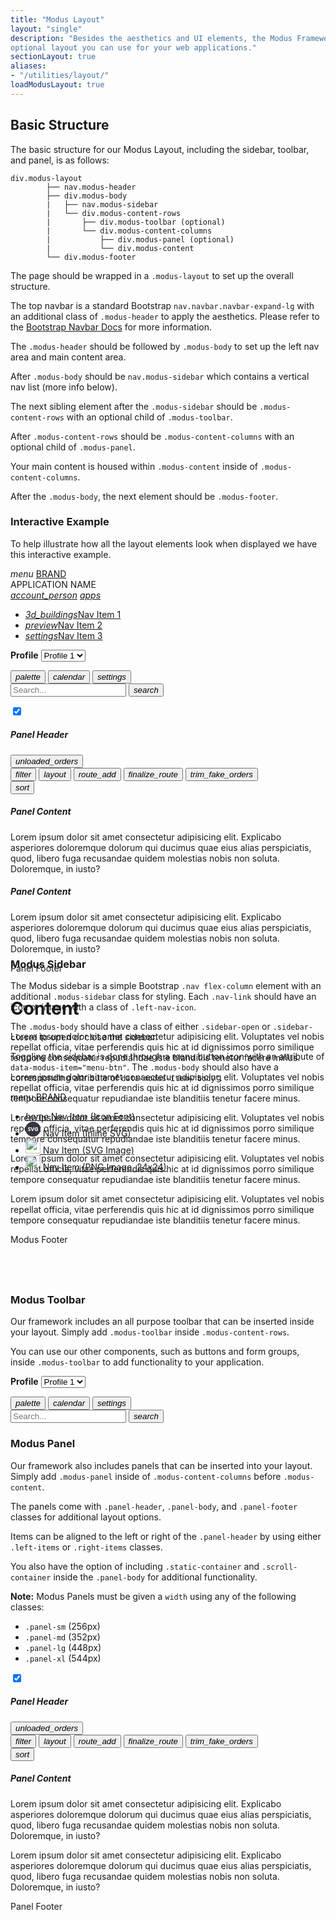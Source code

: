 ```yaml
---
title: "Modus Layout"
layout: "single"
description: "Besides the aesthetics and UI elements, the Modus Framework has an
optional layout you can use for your web applications."
sectionLayout: true
aliases:
- "/utilities/layout/"
loadModusLayout: true
---
```


## Basic Structure

The basic structure for our Modus Layout, including the sidebar,
toolbar, and panel, is as follows:

```text
div.modus-layout
        ├── nav.modus-header
        ├── div.modus-body
        |   ├── nav.modus-sidebar
        |   └── div.modus-content-rows
        |       ├── div.modus-toolbar (optional)
        |       └── div.modus-content-columns
        |           ├── div.modus-panel (optional)
        |           └── div.modus-content
        └── div.modus-footer
```

The page should be wrapped in a `.modus-layout` to set up the
overall structure.

The top navbar is a standard Bootstrap
`nav.navbar.navbar-expand-lg` with an additional class of
`.modus-header` to apply the aesthetics. Please refer to the
<a href="https://getbootstrap.com/docs/4.6/components/navbar/">Bootstrap Navbar Docs</a>
for more information.

The `.modus-header` should be followed by
`.modus-body` to set up the left nav area and main content
area.

After `.modus-body` should be
`nav.modus-sidebar` which contains a vertical nav list (more
info below).

The next sibling element after the `.modus-sidebar` should be
`.modus-content-rows` with an optional child of
`.modus-toolbar`.

After `.modus-content-rows` should be
`.modus-content-columns` with an optional child of
`.modus-panel`.

Your main content is housed within `.modus-content` inside of
`.modus-content-columns`.

After the `.modus-body`, the next element should be
`.modus-footer`.

### Interactive Example

To help illustrate how all the layout elements look when displayed
we have this interactive example.

<div class="guide-example-block d-flex position-relative">
  <div class="guide-sample position-relative p-0 border bg-transparent" id="interactiveExample"
        style="height: 600px; z-index: 10;">
        <!-- Modus Layout Page Wrapper -->
        <div class="modus-layout">
          <!-- Modus Header -->
          <nav class="navbar nav navbar-expand-lg modus-header" id="modusHeader">
            <!-- Menu Button -->
            <a id="menuButton" data-modus-item="menu-btn" class="btn btn-lg btn-icon-only btn-text-dark">
              <i class="modus-icons menu-btn notranslate" aria-hidden="true">menu</i>
            </a>
            <!-- Navbar Brand -->
            <a href="#interactive-example" class="navbar-brand">BRAND</a>
            <div class="navbar-nav mr-auto">
              <div class="navbar-text">
                <span class="h3">APPLICATION NAME</span>
              </div>
            </div>
            <!-- Navbar Nav -->
            <div class="collapse navbar-collapse">
              <div class="navbar-nav ml-auto">
                <a href="#interactive-example" class="btn btn-lg btn-icon-only btn-text-dark"><i
                    class="modus-icons notranslate" aria-hidden="true">account_person</i></a>
                <a href="#interactive-example" class="btn btn-lg btn-icon-only btn-text-dark"><i
                    class="modus-icons notranslate" aria-hidden="true">apps</i></a>
              </div>
            </div>
          </nav>
          <!-- Modus Body Wrapper -->
          <div class="modus-body sidebar-closed" data-modus-item="body" id="modusBody">
            <nav class="nav flex-column modus-sidebar" id="modusSidebar">
              <!-- Modus Sidebar -->
              <ul>
                <li>
                  <a href="#interactive-example" class="nav-link active">
                  <span class="left-nav-icon"><i class="modus-icons notranslate" aria-hidden="true">3d_buildings</i></span>Nav Item 1</a>
                </li>
                <li>
                  <a href="#interactive-example" class="nav-link">
                  <span class="left-nav-icon"><i class="modus-icons notranslate" aria-hidden="true">preview</i></span>Nav Item 2</a>
                </li>
                <li>
                  <a href="#interactive-example" class="nav-link">
                  <span class="left-nav-icon"><i class="modus-icons notranslate" aria-hidden="true">settings</i></span>Nav Item 3</a>
                </li>
              </ul>
            </nav>
            <div class="modus-content-rows" id="modusContentRows">
              <div class="modus-toolbar" id="modusToolbar">
                <!-- Modus Toolbar -->
                <form class="form-inline ml-3 mr-5">
                  <div class="form-group">
                    <label class="mr-2" for="profiles"><strong>Profile</strong></label>
                    <select class="form-control" name="profiles" id="profiles">
                      <option>Profile 1</option>
                      <option>Profile 2</option>
                      <option>Profile 3</option>
                    </select>
                  </div>
                </form>
                <button class="btn btn-text-secondary btn-lg btn-icon-only" type="button" aria-label="Palette">
                  <i class="modus-icons notranslate" aria-hidden="true">palette</i>
                </button>
                <button class="btn btn-text-secondary btn-lg btn-icon-only" type="button" aria-label="Calendar">
                  <i class="modus-icons notranslate" aria-hidden="true">calendar</i>
                </button>
                <button class="btn btn-text-secondary btn-lg btn-icon-only" type="button" aria-label="Settings">
                  <i class="modus-icons notranslate" aria-hidden="true">settings</i>
                </button>
                <form class="form-inline ml-5" onsubmit="return false;">
                  <input type="search" class="form-control" placeholder="Search..." />
                  <button class="btn btn-text-secondary btn-lg btn-icon-only ml-2" type="button" aria-label="Search">
                    <i class="modus-icons notranslate" aria-hidden="true">search</i>
                  </button>
                </form>
              </div>
              <div class="modus-content-columns" id="modusContentColumns">
                <div class="modus-panel panel-lg shadow-sm bg-transparent" id="modusPanel">
                  <!-- Modus Panel -->
                  <!-- Panel Header -->
                  <div class="panel-header bg-transparent">
                    <div class="left-items ml-2">
                      <div class="custom-control custom-switch">
                        <input type="checkbox" checked="" class="custom-control-input" id="customSwitch"
                          name="example1" />
                        <label class="custom-control-label" for="customSwitch"></label>
                      </div>
                    </div>
                    <h5>Panel Header</h5>
                    <div class="right-items mr-2">
                      <button class="btn btn-icon-only btn-text-dark">
                        <i class="modus-icons notranslate" aria-hidden="true">unloaded_orders</i>
                      </button>
                    </div>
                  </div>
                  <!-- Panel Body -->
                  <div class="panel-body" style="flex-grow: 1;">
                    <div class="static-container">
                      <div class="d-flex">
                        <button class="btn btn-icon-only btn-text-dark">
                          <i class="modus-icons notranslate" aria-hidden="true">filter</i>
                        </button>
                        <button class="btn btn-icon-only btn-text-dark">
                          <i class="modus-icons notranslate" aria-hidden="true">layout</i>
                        </button>
                        <button class="btn btn-icon-only btn-text-dark">
                          <i class="modus-icons notranslate" aria-hidden="true">route_add</i>
                        </button>
                        <button class="btn btn-icon-only btn-text-dark disabled">
                          <i class="modus-icons notranslate" aria-hidden="true">finalize_route</i>
                        </button>
                        <button class="btn btn-icon-only btn-text-dark disabled">
                          <i class="modus-icons notranslate" aria-hidden="true">trim_fake_orders</i>
                        </button>
                      </div>
                      <div class="d-flex">
                        <button class="btn btn-icon-only btn-text-dark align-self-end">
                          <i class="modus-icons notranslate" aria-hidden="true">sort</i>
                        </button>
                      </div>
                    </div>
                    <div class="scroll-container p-2">
                      <div class="card">
                        <div class="card-body">
                          <h5 class="card-title">Panel Content</h5>
                          <p>
                            Lorem ipsum dolor sit amet consectetur adipisicing
                            elit. Explicabo asperiores doloremque dolorum qui
                            ducimus quae eius alias perspiciatis, quod, libero
                            fuga recusandae quidem molestias nobis non soluta.
                            Doloremque, in iusto?
                          </p>
                        </div>
                      </div>
                      <div class="card mt-3">
                        <div class="card-body">
                          <h5 class="card-title">Panel Content</h5>
                          <p>
                            Lorem ipsum dolor sit amet consectetur adipisicing
                            elit. Explicabo asperiores doloremque dolorum qui
                            ducimus quae eius alias perspiciatis, quod, libero
                            fuga recusandae quidem molestias nobis non soluta.
                            Doloremque, in iusto?
                          </p>
                        </div>
                      </div>
                    </div>
                  </div>
                  <!-- Panel Footer -->
                  <div class="panel-footer">Panel Footer</div>
                </div>
                <div class="modus-content p-5" id="modusContent">
                  <!-- Modus Content -->
                  <h1>Content</h1>
                  <p>
                    Lorem ipsum dolor sit amet consectetur adipisicing elit.
                    Voluptates vel nobis repellat officia, vitae perferendis
                    quis hic at id dignissimos porro similique tempore
                    consequatur repudiandae iste blanditiis tenetur facere
                    minus.
                  </p>
                  <p>
                    Lorem ipsum dolor sit amet consectetur adipisicing elit.
                    Voluptates vel nobis repellat officia, vitae perferendis
                    quis hic at id dignissimos porro similique tempore
                    consequatur repudiandae iste blanditiis tenetur facere
                    minus.
                  </p>
                  <p>
                    Lorem ipsum dolor sit amet consectetur adipisicing elit.
                    Voluptates vel nobis repellat officia, vitae perferendis
                    quis hic at id dignissimos porro similique tempore
                    consequatur repudiandae iste blanditiis tenetur facere
                    minus.
                  </p>
                  <p>
                    Lorem ipsum dolor sit amet consectetur adipisicing elit.
                    Voluptates vel nobis repellat officia, vitae perferendis
                    quis hic at id dignissimos porro similique tempore
                    consequatur repudiandae iste blanditiis tenetur facere
                    minus.
                  </p>
                  <p>
                    Lorem ipsum dolor sit amet consectetur adipisicing elit.
                    Voluptates vel nobis repellat officia, vitae perferendis
                    quis hic at id dignissimos porro similique tempore
                    consequatur repudiandae iste blanditiis tenetur facere
                    minus.
                  </p>
                </div>
              </div>
            </div>
          </div>
          <!-- Modus Footer -->
          <div class="modus-footer">Modus Footer</div>
        </div>
      </div>
</div>

### Modus Sidebar

The Modus sidebar is a simple Bootstrap
<code>.nav flex-column</code> element with an additional
<code>.modus-sidebar</code> class for styling. Each
<code>.nav-link</code> should have an icon or image with a class of
<code>.left-nav-icon</code>.

The <code>.modus-body</code> should have a class of either
<code>.sidebar-open</code> or <code>.sidebar-closed</code> to open or
close the sidebar.

Toggling the sidebar is done through a menu button icon with an
attribute of <code>data-modus-item="menu-btn"</code>. The
<code>.modus-body</code> should also have a corresponding attribute of
<code>data-modus-item="body"</code>.

<div class="guide-example-block d-flex position-relative">
  <div class="guide-sample position-relative p-0 border bg-transparent" style="height: 300px; z-index: 10;" id="sidebarExample">
        <!-- Modus Layout Page Wrapper -->
        <div class="modus-layout">
          <!-- Modus Header -->
          <nav class="navbar navbar-expand-lg modus-header">
            <a class="btn btn-lg btn-icon-only btn-text-dark" data-modus-item="menu-btn">
              <i class="modus-icons menu-btn notranslate" aria-hidden="true">menu</i>
            </a>
            <a href="#modus-sidebar" class="navbar-brand">BRAND</a>
          </nav>
          <!-- Modus Body Wrapper -->
          <div class="modus-body sidebar-open bg-transparent" data-modus-item="body">
            <!-- Modus Sidebar -->
            <nav class="nav flex-column modus-sidebar">
              <ul>
                <li>
                  <a class="nav-link active" href="#modus-sidebar">
                  <span class="left-nav-icon"><i class="modus-icons notranslate" aria-hidden="true">home</i></span>
                    Nav Item (Icon Font)
                  </a>
                </li>
                <li>
                  <a class="nav-link" href="#modus-sidebar"><span class="left-nav-icon">
                  <svg height="24" width="24">
                        <circle cx="12" cy="12" r="12" fill="#363545"></circle>
                        <text fill="#ffffff" text-anchor="middle" font-size="9" font-weight="700"
                          font-family="Open Sans" x="12" y="15">
                          SVG
                        </text>
                      </svg></span>
                    Nav Item (Inline SVG)
                  </a>
                </li>
                <li>
                  <a class="nav-link" href="#modus-sidebar"><span class="left-nav-icon">
                  <img src="/img/route.svg" height="24" width="24" alt="" /></span>
                    Nav Item (SVG Image)
                  </a>
                </li>
                <li>
                  <a class="nav-link" href="#modus-sidebar"><span class="left-nav-icon">
                  <img src="/img/check-mark-orange.png" height="24" width="24"
                        style="min-width: 24px;" alt="" /></span>
                    Nav Item (PNG Image, 24x24)
                  </a>
                </li>
              </ul>
            </nav>
          </div>
        </div>
      </div>
</div>

### Modus Toolbar

Our framework includes an all purpose toolbar that can be inserted
inside your layout. Simply add `.modus-toolbar` inside
`.modus-content-rows`.

You can use our other components, such as buttons and form groups,
inside `.modus-toolbar` to add functionality to your
application.

<div class="guide-example-block d-flex position-relative">
  <div class="guide-sample position-relative p-0 bg-transparent" style="z-index: 10;" id="example-block2">
    <!-- Modus Layout Page Wrapper -->
    <div class="modus-layout">
      <!-- Modus Body Wrapper -->
      <div class="modus-body">
        <div class="modus-content-rows">
          <!-- Modus Toolbar -->
          <div class="modus-toolbar">
            <form class="form-inline ml-3 mr-5">
              <div class="form-group">
                <label class="mr-2" for="profiles"><strong>Profile</strong></label>
                <select class="form-control" name="profiles" id="profiles">
                  <option>Profile 1</option>
                  <option>Profile 2</option>
                  <option>Profile 3</option>
                </select>
              </div>
            </form>
            <button class="btn btn-text-secondary btn-lg btn-icon-only" type="button" aria-label="Palette">
              <i class="modus-icons notranslate" aria-hidden="true">palette</i>
            </button>
            <button class="btn btn-text-secondary btn-lg btn-icon-only" type="button" aria-label="Calendar">
              <i class="modus-icons notranslate" aria-hidden="true">calendar</i>
            </button>
            <button class="btn btn-text-secondary btn-lg btn-icon-only" type="button" aria-label="Settings">
              <i class="modus-icons notranslate" aria-hidden="true">settings</i>
            </button>
            <form class="form-inline ml-5" onsubmit="return false;">
              <input type="search" class="form-control" placeholder="Search..." />
              <button class="btn btn-text-secondary btn-lg btn-icon-only ml-2" type="button" aria-label="Search">
                <i class="modus-icons notranslate" aria-hidden="true">search</i>
              </button>
            </form>
          </div>
        </div>
      </div>
    </div>
  </div>
</div>

### Modus Panel

Our framework also includes panels that can be inserted into your
layout. Simply add `.modus-panel` inside of
`.modus-content-columns` before `.modus-content`.

The panels come with `.panel-header`,
`.panel-body`, and `.panel-footer` classes for
additional layout options.

Items can be aligned to the left or right of the
`.panel-header` by using either `.left-items` or
`.right-items` classes.

You also have the option of including `.static-container` and
`.scroll-container` inside the `.panel-body` for
additional functionality.

**Note:** Modus Panels must be given a `width` using any of the following classes:

- `.panel-sm` (256px)
- `.panel-md` (352px)
- `.panel-lg` (448px)
- `.panel-xl` (544px)

<div class="guide-example-block d-flex position-relative">
  <div class="guide-sample position-relative p-0 border bg-transparent" style="height: 400px; z-index: 10;" id="example-block3">
    <!-- Modus Layout Page Wrapper -->
    <div class="modus-layout">
      <!-- Modus Body Wrapper -->
      <div class="modus-body">
        <div class="modus-content-rows">
          <div class="modus-content-columns">
            <!-- Modus Panel -->
            <div class="modus-panel panel-lg shadow-sm bg-transparent">
              <!-- Panel Header -->
              <div class="panel-header bg-transparent">
                <div class="left-items ml-2">
                  <div class="custom-control custom-switch">
                    <input type="checkbox" checked class="custom-control-input" id="exampleSwitch"
                      name="exampleSwitch" />
                    <label class="custom-control-label" for="exampleSwitch"></label>
                  </div>
                </div>
                <h5>Panel Header</h5>
                <div class="right-items mr-2">
                  <button class="btn btn-icon-only btn-text-dark" type="button" aria-label="Orders">
                    <i class="modus-icons notranslate" aria-hidden="true">unloaded_orders</i>
                  </button>
                </div>
              </div>
              <!-- Panel Body -->
              <div class="panel-body" style="flex-grow: 1;">
                <!-- Static Container -->
                <div class="static-container">
                  <div class="d-flex">
                    <button class="btn btn-icon-only btn-text-dark" type="button" aria-label="Filter">
                      <i class="modus-icons notranslate" aria-hidden="true">filter</i>
                    </button>
                    <button class="btn btn-icon-only btn-text-dark" type="button" aria-label="Layout">
                      <i class="modus-icons notranslate" aria-hidden="true">layout</i>
                    </button>
                    <button class="btn btn-icon-only btn-text-dark" type="button" aria-label="Add Route">
                      <i class="modus-icons notranslate" aria-hidden="true">route_add</i>
                    </button>
                    <button class="btn btn-icon-only btn-text-dark disabled" type="button" aria-label="Route">
                      <i class="modus-icons notranslate" aria-hidden="true">finalize_route</i>
                    </button>
                    <button class="btn btn-icon-only btn-text-dark disabled" type="button" aria-label="Trim Orders">
                      <i class="modus-icons notranslate" aria-hidden="true">trim_fake_orders</i>
                    </button>
                  </div>
                  <div class="d-flex">
                    <button class="btn btn-icon-only btn-text-dark align-self-end" type="button" aria-label="Sort">
                      <i class="modus-icons notranslate" aria-hidden="true">sort</i>
                    </button>
                  </div>
                </div>
                <!-- Scroll Container -->
                <div class="scroll-container p-2">
                  <div class="card">
                    <div class="card-body">
                      <h5 class="card-title">Panel Content</h5>
                      <p>
                        Lorem ipsum dolor sit amet consectetur adipisicing
                        elit. Explicabo asperiores doloremque dolorum qui
                        ducimus quae eius alias perspiciatis, quod, libero
                        fuga recusandae quidem molestias nobis non soluta.
                        Doloremque, in iusto?
                      </p>
                      <p>
                        Lorem ipsum dolor sit amet consectetur adipisicing
                        elit. Explicabo asperiores doloremque dolorum qui
                        ducimus quae eius alias perspiciatis, quod, libero
                        fuga recusandae quidem molestias nobis non soluta.
                        Doloremque, in iusto?
                      </p>
                    </div>
                  </div>
                </div>
              </div>
              <!-- Panel Footer -->
              <div class="panel-footer">Panel Footer</div>
            </div>
            <!-- Modus Content -->
            <div class="modus-content"></div>
          </div>
        </div>
      </div>
    </div>
  </div>
</div>
